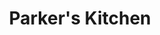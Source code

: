 ---
title: "Parker's Kitchen"
url: /savannah/parkers-kitchen-dean-forest-road/
shop: convenience
---